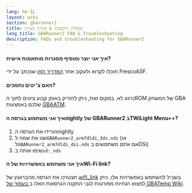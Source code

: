 ```yaml
---
lang: he-IL
layout: wiki
section: gbarunner2
title: שאלות ותשובות & פתרון בעיות
long_title: GBARunner2 FAQ & Troubleshooting
description: FAQs and troubleshooting for GBARunner2
---
```


#### איך אני יוצר ומוסיף מסגרות מותאמות אישית?

תוכלו לקרוא ולעקוב אחר [המדריך הזה](https://docs.google.com/document/d/1owjiW-1fHEbokrkK2ZuPFjR2-N9s1dXCCAM3ghWRtxk/edit?usp=sharing) שנכתב על ידי FrescoASF.

#### האם צ'יטים נתמכים?

כרגע לא. במקום זאת, ניתן להזריק באופן קבוע ציטים לתוך הROM של המשחק GBA שלכם באמצעות [GBAATM](https://gbatemp.net/threads/gba-auto-trainer-maker-gbaatm.99334/).

#### איך אני משתמש בגרסה הnightly של GBARunner2 בTWiLight Menu++?

1. הורידו את הגרסה הnightly
1. שנו את שמה ל`GBARunner2_arm7dldi_3ds.nds` (או ל`GBARunner2_arm7dldi_dsi.nds` אם אתם משתמשים בDSi)
1. שימו אותה ב`sd:_nds`

#### איך אני משתמש באפשרויות של הWi-Fi link?

תצטרכו את הגרסה מהבראנץ של [wifi_link](https://github.com/Gericom/GBARunner2/tree/wifi_link) בשביל להשתמש באפשרויות אלו. ניתן למצוא הנחיות מפורטות לגבי התקנה הגרסאות האלו ב[ בעמוד של GBATemp Wiki](https://wiki.gbatemp.net/wiki/GBARunner2/Link).
